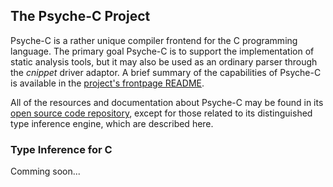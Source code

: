 ## The Psyche-C Project

Psyche-C is a rather unique compiler frontend for the C programming language. The primary goal Psyche-C is to support the implementation of static analysis tools, but it may also be used as an ordinary parser through the *cnippet* driver adaptor. A brief summary of the capabilities of Psyche-C is available in the [project's frontpage README](https://github.com/ltcmelo/psychec/blob/master/README.md).

All of the resources and documentation about Psyche-C may be found in its [open source code repository](https://github.com/ltcmelo/psychec), except for those related to its distinguished type inference engine, which are described here.

### Type Inference for C

Comming soon...
